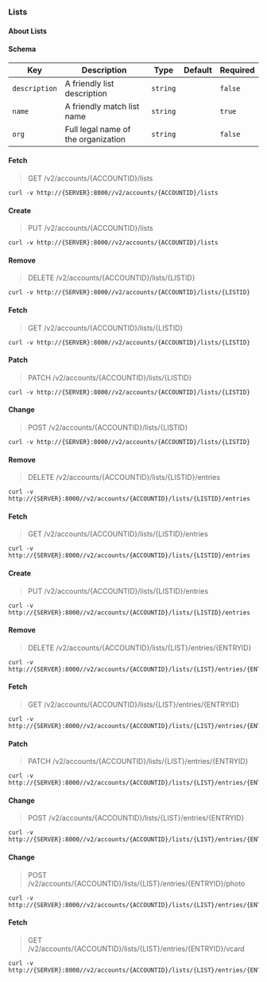 ### Lists

#### About Lists

#### Schema

Key | Description | Type | Default | Required
--- | ----------- | ---- | ------- | --------
`description` | A friendly list description | `string` |   | `false`
`name` | A friendly match list name | `string` |   | `true`
`org` | Full legal name of the organization | `string` |   | `false`


#### Fetch

> GET /v2/accounts/{ACCOUNTID}/lists

```curl
curl -v http://{SERVER}:8000//v2/accounts/{ACCOUNTID}/lists
```

#### Create

> PUT /v2/accounts/{ACCOUNTID}/lists

```curl
curl -v http://{SERVER}:8000//v2/accounts/{ACCOUNTID}/lists
```

#### Remove

> DELETE /v2/accounts/{ACCOUNTID}/lists/{LISTID}

```curl
curl -v http://{SERVER}:8000//v2/accounts/{ACCOUNTID}/lists/{LISTID}
```

#### Fetch

> GET /v2/accounts/{ACCOUNTID}/lists/{LISTID}

```curl
curl -v http://{SERVER}:8000//v2/accounts/{ACCOUNTID}/lists/{LISTID}
```

#### Patch

> PATCH /v2/accounts/{ACCOUNTID}/lists/{LISTID}

```curl
curl -v http://{SERVER}:8000//v2/accounts/{ACCOUNTID}/lists/{LISTID}
```

#### Change

> POST /v2/accounts/{ACCOUNTID}/lists/{LISTID}

```curl
curl -v http://{SERVER}:8000//v2/accounts/{ACCOUNTID}/lists/{LISTID}
```

#### Remove

> DELETE /v2/accounts/{ACCOUNTID}/lists/{LISTID}/entries

```curl
curl -v http://{SERVER}:8000//v2/accounts/{ACCOUNTID}/lists/{LISTID}/entries
```

#### Fetch

> GET /v2/accounts/{ACCOUNTID}/lists/{LISTID}/entries

```curl
curl -v http://{SERVER}:8000//v2/accounts/{ACCOUNTID}/lists/{LISTID}/entries
```

#### Create

> PUT /v2/accounts/{ACCOUNTID}/lists/{LISTID}/entries

```curl
curl -v http://{SERVER}:8000//v2/accounts/{ACCOUNTID}/lists/{LISTID}/entries
```

#### Remove

> DELETE /v2/accounts/{ACCOUNTID}/lists/{LIST}/entries/{ENTRYID}

```curl
curl -v http://{SERVER}:8000//v2/accounts/{ACCOUNTID}/lists/{LIST}/entries/{ENTRYID}
```

#### Fetch

> GET /v2/accounts/{ACCOUNTID}/lists/{LIST}/entries/{ENTRYID}

```curl
curl -v http://{SERVER}:8000//v2/accounts/{ACCOUNTID}/lists/{LIST}/entries/{ENTRYID}
```

#### Patch

> PATCH /v2/accounts/{ACCOUNTID}/lists/{LIST}/entries/{ENTRYID}

```curl
curl -v http://{SERVER}:8000//v2/accounts/{ACCOUNTID}/lists/{LIST}/entries/{ENTRYID}
```

#### Change

> POST /v2/accounts/{ACCOUNTID}/lists/{LIST}/entries/{ENTRYID}

```curl
curl -v http://{SERVER}:8000//v2/accounts/{ACCOUNTID}/lists/{LIST}/entries/{ENTRYID}
```

#### Change

> POST /v2/accounts/{ACCOUNTID}/lists/{LIST}/entries/{ENTRYID}/photo

```curl
curl -v http://{SERVER}:8000//v2/accounts/{ACCOUNTID}/lists/{LIST}/entries/{ENTRYID}/photo
```

#### Fetch

> GET /v2/accounts/{ACCOUNTID}/lists/{LIST}/entries/{ENTRYID}/vcard

```curl
curl -v http://{SERVER}:8000//v2/accounts/{ACCOUNTID}/lists/{LIST}/entries/{ENTRYID}/vcard
```

